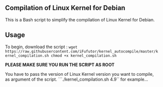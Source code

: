 ## Compilation of Linux Kernel for Debian

This is a Bash script to simplify the compilation of Linux Kernel for Debian.

## Usage

To begin, download the script :
``wget https://raw.githubusercontent.com/iFufutor/kernel_autocompile/master/kernel_compilation.sh
chmod +x kernel_compilation.sh``

**PLEASE MAKE SURE YOU RUN THE SCRIPT AS ROOT**

You have to pass the version of Linux Kernel version you want to compile, as argument of the script.
```./kernel_compilation.sh 4.9`` for example...
